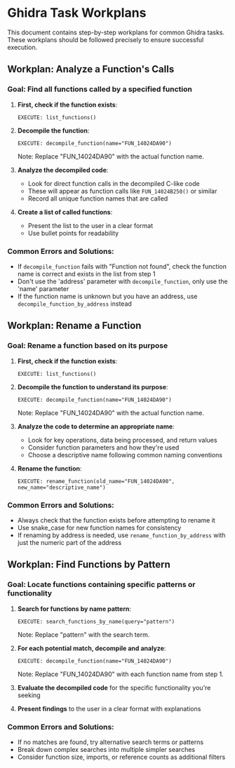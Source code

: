 # Ghidra Task Workplans

This document contains step-by-step workplans for common Ghidra tasks. These workplans should be followed precisely to ensure successful execution.

## Workplan: Analyze a Function's Calls

### Goal: Find all functions called by a specified function

1. **First, check if the function exists**:
   ```
   EXECUTE: list_functions()
   ```

2. **Decompile the function**:
   ```
   EXECUTE: decompile_function(name="FUN_14024DA90")
   ```
   Note: Replace "FUN_14024DA90" with the actual function name.

3. **Analyze the decompiled code**:
   - Look for direct function calls in the decompiled C-like code
   - These will appear as function calls like `FUN_14024B250()` or similar
   - Record all unique function names that are called

4. **Create a list of called functions**:
   - Present the list to the user in a clear format
   - Use bullet points for readability

### Common Errors and Solutions:
- If `decompile_function` fails with "Function not found", check the function name is correct and exists in the list from step 1
- Don't use the 'address' parameter with `decompile_function`, only use the 'name' parameter
- If the function name is unknown but you have an address, use `decompile_function_by_address` instead

## Workplan: Rename a Function

### Goal: Rename a function based on its purpose

1. **First, check if the function exists**:
   ```
   EXECUTE: list_functions()
   ```

2. **Decompile the function to understand its purpose**:
   ```
   EXECUTE: decompile_function(name="FUN_14024DA90")
   ```
   Note: Replace "FUN_14024DA90" with the actual function name.

3. **Analyze the code to determine an appropriate name**:
   - Look for key operations, data being processed, and return values
   - Consider function parameters and how they're used
   - Choose a descriptive name following common naming conventions

4. **Rename the function**:
   ```
   EXECUTE: rename_function(old_name="FUN_14024DA90", new_name="descriptive_name")
   ```

### Common Errors and Solutions:
- Always check that the function exists before attempting to rename it
- Use snake_case for new function names for consistency
- If renaming by address is needed, use `rename_function_by_address` with just the numeric part of the address

## Workplan: Find Functions by Pattern

### Goal: Locate functions containing specific patterns or functionality

1. **Search for functions by name pattern**:
   ```
   EXECUTE: search_functions_by_name(query="pattern")
   ```
   Note: Replace "pattern" with the search term.

2. **For each potential match, decompile and analyze**:
   ```
   EXECUTE: decompile_function(name="FUN_14024DA90")
   ```
   Note: Replace "FUN_14024DA90" with each function name from step 1.

3. **Evaluate the decompiled code** for the specific functionality you're seeking

4. **Present findings** to the user in a clear format with explanations

### Common Errors and Solutions:
- If no matches are found, try alternative search terms or patterns
- Break down complex searches into multiple simpler searches
- Consider function size, imports, or reference counts as additional filters 